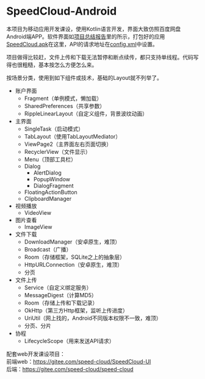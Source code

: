 # SpeedCloud-Android
本项目为移动应用开发课设，使用Kotlin语言开发，界面大致仿照百度网盘Android端APP。软件界面如[项目总结报告](https://github.com/hewidow/SpeedCloud-Android/blob/master/%E9%A1%B9%E7%9B%AE%E6%80%BB%E7%BB%93%E6%8A%A5%E5%91%8A.docx)里的所示，打包好的应用[SpeedCloud.apk](https://github.com/hewidow/SpeedCloud-Android/releases/tag/latest)在这里，API的请求地址在[config.xml](https://github.com/hewidow/SpeedCloud-Android/blob/master/app/src/main/res/values/config.xml)中设置。

项目做得比较赶，文件上传和下载无法暂停和断点续传，都只支持单线程。代码写得也很粗糙，基本按怎么方便怎么来。

按场景分类，使用到如下组件或技术，基础的Layout就不列举了。
- 账户界面
    - Fragment（单例模式，懒加载）
    - SharedPreferences（共享参数）
    - RippleLinearLayout（自定义组件，背景波纹动画）
- 主界面
    - SingleTask（启动模式）
    - TabLayout（使用TabLayoutMediator）
    - ViewPage2（主界面左右页面切换）
    - RecyclerView（文件显示）
    - Menu（顶部工具栏）
    - Dialog
        - AlertDialog
        - PopupWindow
        - DialogFragment
    - FloatingActionButton
    - ClipboardManager
- 视频播放
    - VideoView
- 图片查看
    - ImageView
- 文件下载
    - DownloadManager（安卓原生，难顶）
    - Broadcast（广播）
    - Room（存储框架，SQLite之上的抽象层）
    - HttpURLConnection（安卓原生，难顶）
    - 分页
- 文件上传
    - Service（自定义绑定服务）
    - MessageDigest（计算MD5）
    - Room（存储上传和下载记录）
    - OkHttp（第三方Http框架，监听上传进度）
    - UriUtil（网上找的，Android不同版本权限不一致，难顶）
    - 分页、分片
- 协程
    - LifecycleScope（用来发送API请求）


配套web开发课设项目：  
前端web：https://gitee.com/speed-cloud/SpeedCloud-UI  
后端：https://gitee.com/speed-cloud/speed-cloud

